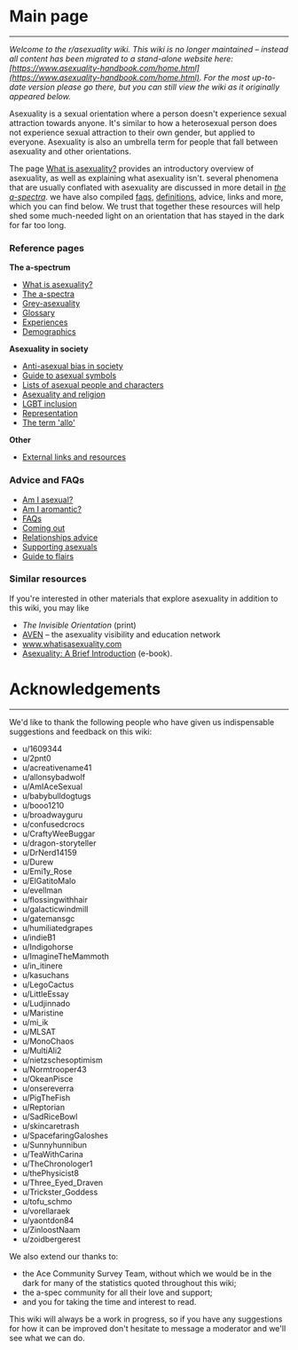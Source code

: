 # Main page
----------

*Welcome to the r/asexuality wiki. This wiki is no longer maintained – instead all content has been migrated to a stand-alone website here: [https://www.asexuality-handbook.com/home.html](https://www.asexuality-handbook.com/home.html). For the most up-to-date version please go there, but you can still view the wiki as it originally appeared below.*

Asexuality is a sexual orientation where a person doesn't experience sexual attraction towards anyone. It's similar to how a heterosexual person does not experience sexual attraction to their own gender, but applied to everyone. Asexuality is also an umbrella term for people that fall between asexuality and other orientations.

The page [What is asexuality?](https://github.com/MissTeapot/LGBT-Wikis/blob/main/github_wiki/asexuality/what_is_asexuality) provides an introductory overview of asexuality, as well as explaining what asexuality isn't. several phenomena that are usually conflated with asexuality are discussed in more detail in [*the a-spectra*](w/asexuality/the_spectra). we have also compiled [faqs](w/asexuality/faq), [definitions](w/asexuality/definitions.md), advice, links and more, which you can find below. We trust that together these resources will help shed some much-needed light on an orientation that has stayed in the dark for far too long.

### Reference pages

**The a-spectrum**

* [What is asexuality?](https://github.com/MissTeapot/LGBT-Wikis/blob/main/github_wiki/asexuality/what_is_asexuality.md)
* [The a-spectra](https://github.com/MissTeapot/LGBT-Wikis/blob/main/github_wiki/asexuality/the_spectra.md)
* [Grey-asexuality](https://github.com/MissTeapot/LGBT-Wikis/blob/main/github_wiki/asexuality/grey-asexuality.md)
* [Glossary](https://github.com/MissTeapot/LGBT-Wikis/blob/main/github_wiki/asexuality/definitions.md)
* [Experiences](https://github.com/MissTeapot/LGBT-Wikis/blob/main/github_wiki/asexuality/experiences.md)
* [Demographics](https://github.com/MissTeapot/LGBT-Wikis/blob/main/github_wiki/asexuality/demographics.md)

**Asexuality in society**

* [Anti-asexual bias in society](https://github.com/MissTeapot/LGBT-Wikis/blob/main/github_wiki/asexuality/anti_ace_bias.md)
* [Guide to asexual symbols](https://github.com/MissTeapot/LGBT-Wikis/blob/main/github_wiki/asexuality/symbols_and_icons.md)
* [Lists of asexual people and characters](https://github.com/MissTeapot/LGBT-Wikis/blob/main/github_wiki/asexuality/symbols_and_icons#wiki_lists_of_asexual_people.md)
* [Asexuality and religion](https://github.com/MissTeapot/LGBT-Wikis/blob/main/github_wiki/asexuality/asexuality_and_religion.md)
* [LGBT inclusion](https://github.com/MissTeapot/LGBT-Wikis/blob/main/github_wiki/asexuality/lgbt_inclusion.md)
* [Representation](https://github.com/MissTeapot/LGBT-Wikis/blob/main/github_wiki/asexuality/representation.md)
* [The term 'allo'](https://github.com/MissTeapot/LGBT-Wikis/blob/main/github_wiki/asexuality/allo.md)

**Other**

* [External links and resources](https://github.com/MissTeapot/LGBT-Wikis/blob/main/github_wiki/asexuality/external_links.md)

### Advice and FAQs

* [Am I asexual?](https://github.com/MissTeapot/LGBT-Wikis/blob/main/github_wiki/asexuality/faq/how_do_i_know.md)
* [Am I aromantic?](https://github.com/MissTeapot/LGBT-Wikis/blob/main/github_wiki/asexuality/faq/am_i_aro.md)
* [FAQs](https://github.com/MissTeapot/LGBT-Wikis/blob/main/github_wiki/asexuality/faq.md)
* [Coming out](https://github.com/MissTeapot/LGBT-Wikis/blob/main/github_wiki/asexuality/coming_out.md)
* [Relationships advice](https://github.com/MissTeapot/LGBT-Wikis/blob/main/github_wiki/asexuality/relationships.md)
* [Supporting asexuals](https://github.com/MissTeapot/LGBT-Wikis/blob/main/github_wiki/asexuality/supporting_asexuals.md)
* [Guide to flairs](https://github.com/MissTeapot/LGBT-Wikis/blob/main/github_wiki/asexuality/flair_guide.md)

### Similar resources

If you're interested in other materials that explore asexuality in addition to this wiki, you may like

* *The Invisible Orientation* (print)
* [AVEN](https://www.asexuality.org) – the asexuality visibility and education network
* www.whatisasexuality.com
* [Asexuality: A Brief Introduction](http://www.whatisasexuality.com/) (e-book).

# Acknowledgements
----------

We'd like to thank the following people who have given us indispensable suggestions and feedback on this wiki:

* u/1609344
* u/2pnt0
* u/acreativename41
* u/allonsybadwolf
* u/AmIAceSexual
* u/babybulldogtugs
* u/booo1210
* u/broadwayguru
* u/confusedcrocs
* u/CraftyWeeBuggar
* u/dragon-storyteller
* u/DrNerd14159
* u/Durew
* u/Emi1y_Rose
* u/ElGatitoMalo
* u/evellman
* u/flossingwithhair
* u/galacticwindmill
* u/gatemansgc
* u/humiliatedgrapes
* u/indieB1
* u/Indigohorse
* u/ImagineTheMammoth
* u/in_itinere
* u/kasuchans
* u/LegoCactus
* u/LittleEssay
* u/Ludjinnado
* u/Maristine
* u/mi_ik
* u/MLSAT
* u/MonoChaos
* u/MultiAli2
* u/nietzschesoptimism
* u/Normtrooper43
* u/OkeanPisce
* u/onsereverra
* u/PigTheFish
* u/Reptorian
* u/SadRiceBowl
* u/skincaretrash
* u/SpacefaringGaloshes
* u/Sunnyhunnibun
* u/TeaWithCarina
* u/TheChronologer1
* u/thePhysicist8
* u/Three_Eyed_Draven
* u/Trickster_Goddess
* u/tofu_schmo
* u/vorellaraek
* u/yaontdon84
* u/ZinloostNaam
* u/zoidbergerest

We also extend our thanks to:

* the Ace Community Survey Team, without which we would be in the dark for many of the statistics quoted throughout this wiki;
* the a-spec community for all their love and support;
* and you for taking the time and interest to read.

This wiki will always be a work in progress, so if you have any suggestions for how it can be improved don't hesitate to message a moderator and we'll see what we can do.